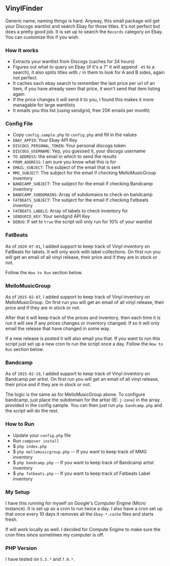 ## VinylFinder
Generic name, naming things is hard. Anyway, this small package will get your Discogs wantlist and search Ebay for those titles. It's not perfect but does a pretty good job. It is set up to search the `Records` category on Ebay. You can customize this if you wish.

### How it works

* Extracts your wantlist from Discogs (caches for 24 hours)
* Figures out what to query on Ebay (if it's a 7" it will append ` 45` to a search), it also splits titles with ` / ` in them to look for A and B sides, again not perfect.
* It caches each ebay search to remember the last price per url of an item, if you have already seen that price, it won't send that item listing again
* If the price changes it will send it to you, I found this makes it more managable for large wantlists
* It emails you this list (using sendgrid, free 25K emails per month)

### Config File
* Copy `config.sample.php` to `config.php` and fill in the values
* `EBAY_APPID`: Your Ebay API Key
* `DISCOGS_PERSONAL_TOKEN`: Your personal discogs token
* `DISCOGS_USERNAME`: Yep, you guessed it, your discogs username
* `TO_ADDRESS`: the email in which to send the results
* `FROM_ADDRESS`: I am sure you know what this is for
* `EMAIL_SUBJECT`: The subject of the email that is sent
* `MMG_SUBJECT`: The subject for the email if checking MelloMusicGroup inventory
* `BANDCAMP_SUBJECT`: The subject for the email if checking Bandcamp inventory
* `BANDCAMP_SUBDOMAINS`: Array of subdomains to check on bandcamp
* `FATBEATS_SUBJECT`: The subject for the email if checking Fatbeats inventory
* `FATBEATS_LABELS`: Array of labels to check inventory for
* `SENDGRID_KEY`: Your sendgrid API Key
* `DEBUG`: If set to `true` the script will only run for 10% of your wantlist

### FatBeats
As of `2020-07-01`, I added support to keep track of Vinyl inventory on FatBeats for labels. It will only work with label collections. On first run you will get an email of all vinyl release, their price and if they are in stock or not.

Follow the `How to Run` section below.

### MelloMusicGroup
As of `2015-02-07`, I added support to keep track of Vinyl inventory on MelloMusicGroup. On first run you will get an email of all vinyl release, their price and if they are in stock or not.

After that it will keep track of the prices and inventory, then each time it is run it will see if any prices changes or inventory changed. If so it will only email the release that have changed in some way.

If a new release is posted it will also email you that. If you want to run this script just set up a new cron to run the script once a day. Follow the `How to Run` section below.

### Bandcamp
As of `2015-02-19`, I added support to keep track of Vinyl inventory on Bandcamp per artist. On first run you will get an email of all vinyl release, their price and if they are in stock or not.

The logic is the same as for MelloMusicGroup above. To configure bandcamp, just place the subdomain for the artist (IE: `j-zone`) in the array provided in the config sample. You can then just run `php bandcamp.php` and the script will do the rest.


### How to Run
* Update your `config.php` file
* Run `composer install`
* $ `php index.php`
* $ `php mellomusicgroup.php` -- If you want to keep track of MMG inventory
* $ `php bandcamp.php` -- If you want to keep track of Bandcamp artist inventory
* $ `php fatbeats.php` -- If you want to keep track of Fatbeats Label inventory

### My Setup
I have this running for myself on Google's Computer Engine (Micro Instance). It is set up as a cron to run twice a day. I also have a cron set up that once every 10 days it removes all the `Ebay-*.cache` files and starts fresh.

If will work locally as well. I decided for Compute Engine to make sure the cron fires since sometimes my computer is off.

### PHP Version
I have tested on `5.5.*` and `7.0.*`.
